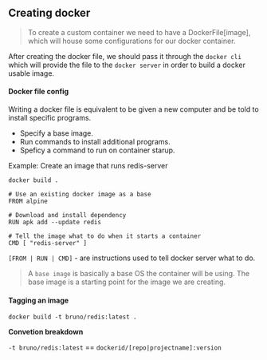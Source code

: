 ## Creating docker

> To create a custom container we need to have a DockerFile[image], which will house some configurations for our docker container.

After creating the docker file, we should pass it through the `docker cli` which will provide the file to the `docker server` in order to build a docker usable image.

#### Docker file config

Writing a docker file is equivalent to be given a new computer and be told to install specific programs.

- Specify a base image.
- Run commands to install additional programs.
- Speficy a command to run on container starup.

Example: Create an image that runs redis-server

`docker build .`

```
# Use an existing docker image as a base
FROM alpine

# Download and install dependency
RUN apk add --update redis

# Tell the image what to do when it starts a container
CMD [ "redis-server" ]

```

`[FROM | RUN | CMD]` - are instructions used to tell docker server what to do.

> A `base image` is basically a base OS the container will be using. The base image is a starting point for the image we are creating.

#### Tagging an image

`docker build -t bruno/redis:latest .`

**Convetion breakdown**

`-t bruno/redis:latest` == `dockerid/[repo|projectname]:version`
